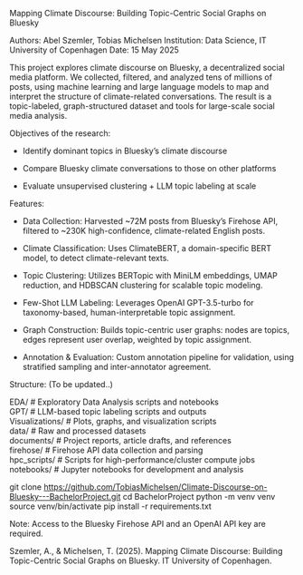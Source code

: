 Mapping Climate Discourse: Building Topic-Centric Social Graphs on Bluesky

Authors: Abel Szemler, Tobias Michelsen
Institution: Data Science, IT University of Copenhagen
Date: 15 May 2025

This project explores climate discourse on Bluesky, a decentralized social media platform. We collected, filtered, and analyzed tens of millions of posts, using machine learning and large language models to map and interpret the structure of climate-related conversations. The result is a topic-labeled, graph-structured dataset and tools for large-scale social media analysis.

Objectives of the research:

  - Identify dominant topics in Bluesky’s climate discourse

  - Compare Bluesky climate conversations to those on other platforms

  - Evaluate unsupervised clustering + LLM topic labeling at scale

Features: 

  - Data Collection:
    Harvested ~72M posts from Bluesky’s Firehose API, filtered to ~230K high-confidence, climate-related English posts.

  - Climate Classification:
    Uses ClimateBERT, a domain-specific BERT model, to detect climate-relevant texts.

  - Topic Clustering:
    Utilizes BERTopic with MiniLM embeddings, UMAP reduction, and HDBSCAN clustering for scalable topic modeling.

  - Few-Shot LLM Labeling:
    Leverages OpenAI GPT-3.5-turbo for taxonomy-based, human-interpretable topic assignment.

  - Graph Construction:
    Builds topic-centric user graphs: nodes are topics, edges represent user overlap, weighted by topic assignment.

  - Annotation & Evaluation:
    Custom annotation pipeline for validation, using stratified sampling and inter-annotator agreement.


Structure: (To be updated..)

EDA/             # Exploratory Data Analysis scripts and notebooks  
GPT/             # LLM-based topic labeling scripts and outputs  
Visualizations/  # Plots, graphs, and visualization scripts  
data/            # Raw and processed datasets  
documents/       # Project reports, article drafts, and references  
firehose/        # Firehose API data collection and parsing  
hpc_scripts/     # Scripts for high-performance/cluster compute jobs  
notebooks/       # Jupyter notebooks for development and analysis  


git clone https://github.com/TobiasMichelsen/Climate-Discourse-on-Bluesky---BachelorProject.git
cd BachelorProject
python -m venv venv
source venv/bin/activate
pip install -r requirements.txt

Note: Access to the Bluesky Firehose API and an OpenAI API key are required.

Szemler, A., & Michelsen, T. (2025). Mapping Climate Discourse: Building Topic-Centric Social Graphs on Bluesky. IT University of Copenhagen.
